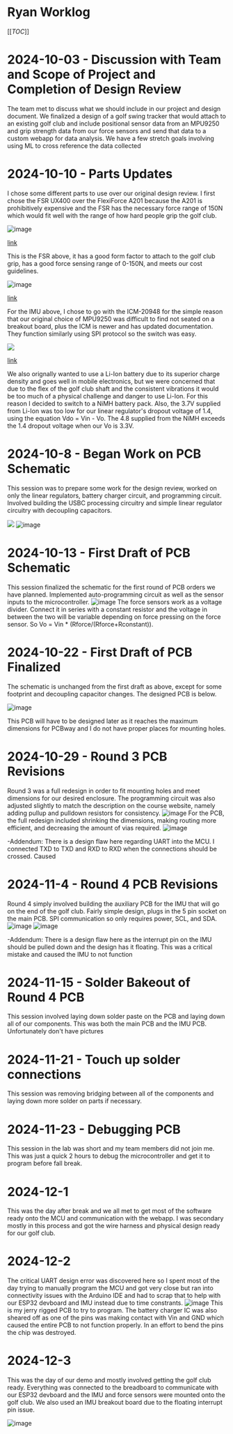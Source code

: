 # Ryan Worklog

[[_TOC_]]

# 2024-10-03 - Discussion with Team and Scope of Project and Completion of Design Review

The team met to discuss what we should include in our project and design document. We finalized a design of a golf swing tracker that would attach to an existing golf club and include positional sensor data from an MPU9250 and grip strength data from our force sensors and send that data to a custom webapp for data analysis. We have a few stretch goals involving using ML to cross reference the data collected

# 2024-10-10 - Parts Updates

I chose some different parts to use over our original design review. I first chose the FSR UX400 over the FlexiForce A201 because the A201 is prohibitively expensive and the FSR has the necessary force range of 150N which would fit well with the range of how hard people grip the golf club.

![image](https://github.com/user-attachments/assets/01bb4d79-72b2-4da4-a6ce-3547d145b258)

[link](https://buyinterlinkelectronics.com/collections/x-ux-force-sensors/products/fsr-model-ux-400)

This is the FSR above, it has a good form factor to attach to the golf club grip, has a good force sensing range of 0-150N, and meets our cost guidelines.

![image](https://github.com/user-attachments/assets/0b5b378d-f946-4679-b85e-b5e3cf2fb3b9)

[link](https://learn.adafruit.com/adafruit-tdk-invensense-icm-20948-9-dof-imu/overview)

For the IMU above, I chose to go with the ICM-20948 for the simple reason that our original choice of MPU9250 was difficult to find not seated on a breakout board, plus the ICM is newer and has updated documentation. They function similarly using SPI protocol so the switch was easy.

![](battery.png)

[link](https://www.batteryspace.com/custom-nimh-battery-pack-4-8v-2200mah-10-56wh-4s-s-mh-4-5a2200.aspx)

We also orignally wanted to use a Li-Ion battery due to its superior charge density and goes well in mobile electronics, but we were concerned that due to the flex of the golf club shaft and the consistent vibrations it would be too much of a physical challenge and danger to use Li-Ion. For this reason I decided to switch to a NiMH battery pack. Also, the 3.7V supplied from Li-Ion was too low for our linear regulator's dropout voltage of 1.4, using the equation Vdo = Vin - Vo. The 4.8 supplied from the NiMH exceeds the 1.4 dropout voltage when our Vo is 3.3V.

# 2024-10-8 - Began Work on PCB Schematic

This session was to prepare some work for the design review, worked on only the linear regulators, battery charger circuit, and programming circuit. Involved building the USBC processing circuitry and simple linear regulator circuitry with decoupling capacitors.

![](firstschematic.png)
![image](https://github.com/user-attachments/assets/25e383b7-8c59-40d8-b1ce-f4ccb681adf8)

# 2024-10-13 - First Draft of PCB Schematic

This session finalized the schematic for the first round of PCB orders we have planned. Implemented auto-programming circuit as well as the sensor inputs to the microcontroller.
![image](https://github.com/user-attachments/assets/fe6c9238-56d7-447c-ab93-86d12264bd52)
The force sensors work as a voltage divider. Connect it in series with a constant resistor and the voltage in between the two will be variable depending on force pressing on the force sensor.  So Vo = Vin * (Rforce/(Rforce+Rconstant)).

# 2024-10-22 - First Draft of PCB Finalized
The schematic is unchanged from the first draft as above, except for some footprint and decoupling capacitor changes. The designed PCB is below.

![image](https://github.com/user-attachments/assets/463719fc-3533-4975-803d-7df8a6a562ac)

This PCB will have to be designed later as it reaches the maximum dimensions for PCBway and I do not have proper places for mounting holes. 

# 2024-10-29 - Round 3 PCB Revisions

Round 3 was a full redesign in order to fit mounting holes and meet dimensions for our desired enclosure. The programming circuit was also adjusted slightly to match the description on the course website, namely adding pullup and pulldown resistors for consistency.
![image](https://github.com/user-attachments/assets/ccfe43b7-5c30-4fde-ba91-0273db647a09)
For the PCB, the full redesign included shrinking the dimensions, making routing more efficient, and decreasing the amount of vias required.
![image](https://github.com/user-attachments/assets/82426962-7dd1-4b74-af3d-cefe2beee73c)

-Addendum: There is a design flaw here regarding UART into the MCU. I connected TXD to TXD and RXD to RXD when the connections should be crossed. Caused 
# 2024-11-4 - Round 4 PCB Revisions
Round 4 simply involved building the auxiliary PCB for the IMU that will go on the end of the golf club. Fairly simple design, plugs in the 5 pin socket on the main PCB. SPI communication so only requires power, SCL, and SDA.
![image](https://github.com/user-attachments/assets/61684763-1766-4744-b82f-768127e2028b)
![image](https://github.com/user-attachments/assets/463505c5-a692-4a19-9287-5af5e099ec2a)

-Addendum: There is a design flaw here as the interrupt pin on the IMU should be pulled down and the design has it floating. This was a critical mistake and caused the IMU to not function

# 2024-11-15 - Solder Bakeout of Round 4 PCB

This session involved laying down solder paste on the PCB and laying down all of our components. This was both the main PCB and the IMU PCB. Unfortunately don't have pictures 

# 2024-11-21 - Touch up solder connections

This session was removing bridging between all of the components and laying down more solder on parts if necessary.

# 2024-11-23 - Debugging PCB

This session in the lab was short and my team members did not join me. This was just a quick 2 hours to debug the microcontroller and get it to program before fall break.

# 2024-12-1

This was the day after break and we all met to get most of the software ready onto the MCU and communication with the webapp. I was secondary mostly in this process and got the wire harness and physical design ready for our golf club.

# 2024-12-2

The critical UART design error was discovered here so I spent most of the day trying to manually program the MCU and got very close but ran into connectivity issues with the Arduino IDE and had to scrap that to help with our ESP32 devboard and IMU instead due to time constrants.
![image](https://github.com/user-attachments/assets/20a6418b-e211-4321-b3ab-58c563522240)
This is my jerry rigged PCB to try to program. The battery charger IC was also sheared off as one of the pins was making contact with Vin and GND which caused the entire PCB to not function properly. In an effort to bend the pins the chip was destroyed.

# 2024-12-3

This was the day of our demo and mostly involved getting the golf club ready. Everything was connected to the breadboard to communicate with our ESP32 devboard and the IMU and force sensors were mounted onto the golf club. We also used an IMU breakout board due to the floating interrupt pin issue.

![image](https://github.com/user-attachments/assets/acc836c6-f55d-4de6-b686-58aee06ea9ed)





